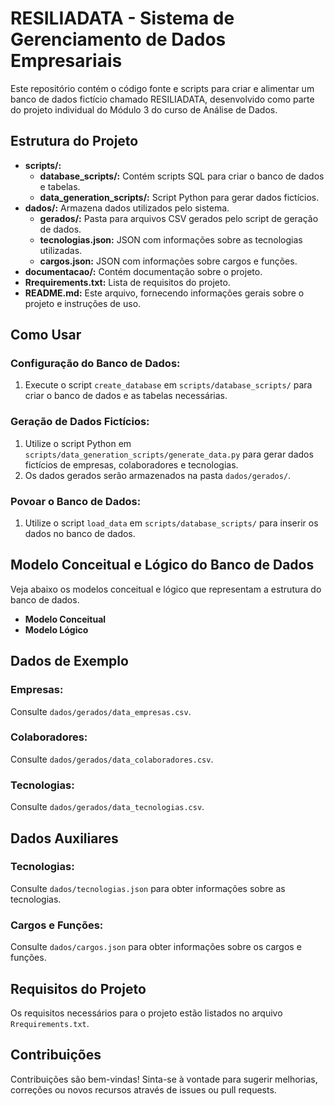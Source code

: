 # RESILIADATA - Sistema de Gerenciamento de Dados Empresariais

Este repositório contém o código fonte e scripts para criar e alimentar um banco de dados fictício chamado RESILIADATA, desenvolvido como parte do projeto individual do Módulo 3 do curso de Análise de Dados.

## Estrutura do Projeto

- **scripts/:**
  - **database_scripts/:** Contém scripts SQL para criar o banco de dados e tabelas.
  - **data_generation_scripts/:** Script Python para gerar dados fictícios.
- **dados/:** Armazena dados utilizados pelo sistema.
  - **gerados/:** Pasta para arquivos CSV gerados pelo script de geração de dados.
  - **tecnologias.json:** JSON com informações sobre as tecnologias utilizadas.
  - **cargos.json:** JSON com informações sobre cargos e funções.
- **documentacao/:** Contém documentação sobre o projeto.
- **Rrequirements.txt:** Lista de requisitos do projeto.
- **README.md:** Este arquivo, fornecendo informações gerais sobre o projeto e instruções de uso.

## Como Usar

### Configuração do Banco de Dados:

1. Execute o script `create_database` em `scripts/database_scripts/` para criar o banco de dados e as tabelas necessárias.

### Geração de Dados Fictícios:

1. Utilize o script Python em `scripts/data_generation_scripts/generate_data.py` para gerar dados fictícios de empresas, colaboradores e tecnologias.
2. Os dados gerados serão armazenados na pasta `dados/gerados/`.

### Povoar o Banco de Dados:

1. Utilize o script `load_data` em `scripts/database_scripts/` para inserir os dados no banco de dados.

## Modelo Conceitual e Lógico do Banco de Dados

Veja abaixo os modelos conceitual e lógico que representam a estrutura do banco de dados.

- **Modelo Conceitual**
- **Modelo Lógico**

## Dados de Exemplo

### Empresas:

Consulte `dados/gerados/data_empresas.csv`.

### Colaboradores:

Consulte `dados/gerados/data_colaboradores.csv`.

### Tecnologias:

Consulte `dados/gerados/data_tecnologias.csv`.

## Dados Auxiliares

### Tecnologias:

Consulte `dados/tecnologias.json` para obter informações sobre as tecnologias.

### Cargos e Funções:

Consulte `dados/cargos.json` para obter informações sobre os cargos e funções.

## Requisitos do Projeto

Os requisitos necessários para o projeto estão listados no arquivo `Rrequirements.txt`.

## Contribuições

Contribuições são bem-vindas! Sinta-se à vontade para sugerir melhorias, correções ou novos recursos através de issues ou pull requests.

